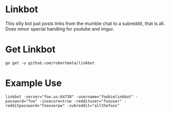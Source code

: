# Linkbot
This silly bot just posts links from the mumble chat to a subreddit, that is all.  Does minor special handling for youtube and imgur. 

# Get Linkbot
    go get -u github.com/robertmeta/linkbot

# Example Use
    linkbot -server="foo.us:64738" -username="foobielinkbot" -password="foo" -insecure=true -reddituser="foouser" -redditpassword="foouserpw" -subreddit="allthefoos"
